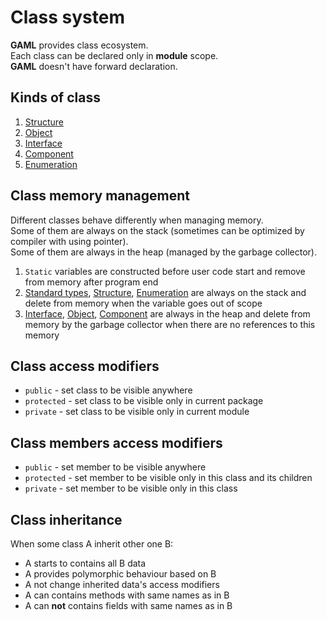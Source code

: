 # Class system

**GAML** provides class ecosystem. \
Each class can be declared only in **module** scope. \
**GAML** doesn't have forward declaration.



## Kinds of class

1. [Structure](02-Strunct.md)
2. [Object](03-Object.md)
3. [Interface](04-Interface.md)
4. [Component](05-Component.md)
5. [Enumeration](06-Enum.md)



## Class memory management

Different classes behave differently when managing memory. \
Some of them are always on the stack (sometimes can be optimized by compiler with using pointer). \
Some of them are always in the heap (managed by the garbage collector).

1. `Static` variables are constructed before user code start and remove from memory after program end
2. [Standard types](../2-Types/02-StandardTypes.md), [Structure](02-Strunct.md), [Enumeration](06-Enum.md) are always on the stack and delete from memory when the variable goes out of scope
3. [Interface](04-Interface.md), [Object](03-Object.md), [Component](05-Component.md) are always in the heap and delete from memory by the garbage collector when there are no references to this memory



## Class access modifiers

- `public` - set class to be visible anywhere
- `protected` - set class to be visible only in current package
- `private` - set class to be visible only in current module



## Class members access modifiers

- `public` - set member to be visible anywhere
- `protected` - set member to be visible only in this class and its children
- `private` - set member to be visible only in this class



## Class inheritance

When some class A inherit other one B:
- A starts to contains all B data
- A provides polymorphic behaviour based on B
- A not change inherited data's access modifiers
- A can contains methods with same names as in B
- A can **not** contains fields with same names as in B 